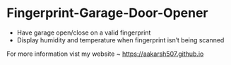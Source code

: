 # Fingerprint-Garage-Door-Opener

- Have garage open/close on a valid fingerprint 
- Display humidity and temperature when fingerprint isn’t being scanned 

For more information vist my website ~ https://aakarsh507.github.io
